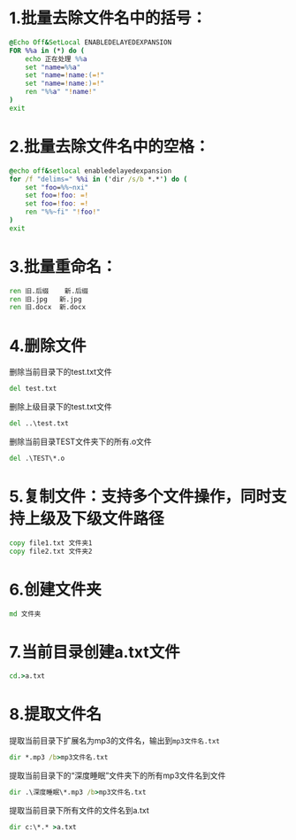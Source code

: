 # 1.批量去除文件名中的括号：

```bat
@Echo Off&SetLocal ENABLEDELAYEDEXPANSION
FOR %%a in (*) do (
    echo 正在处理 %%a
    set "name=%%a"
    set "name=!name:(=!"
    set "name=!name:)=!"
    ren "%%a" "!name!"
)
exit
```

# 2.批量去除文件名中的空格：

```bat
@echo off&setlocal enabledelayedexpansion
for /f "delims=" %%i in ('dir /s/b *.*') do (
    set "foo=%%~nxi"
    set foo=!foo: =!
    set foo=!foo: =!
    ren "%%~fi" "!foo!"
)
exit
```

# 3.批量重命名：

```bat
ren	旧.后缀	新.后缀
ren	旧.jpg	新.jpg
ren	旧.docx	新.docx
```

# 4.删除文件

删除当前目录下的test.txt文件

```bat
del test.txt
```

删除上级目录下的test.txt文件

```bat
del ..\test.txt
```

删除当前目录TEST文件夹下的所有.o文件

```bat
del .\TEST\*.o
```

# 5.复制文件：支持多个文件操作，同时支持上级及下级文件路径

```bat
copy file1.txt 文件夹1
copy file2.txt 文件夹2
```

# 6.创建文件夹

```bat
md 文件夹
```

# 7.当前目录创建a.txt文件

```bat
cd.>a.txt
```

# 8.提取文件名

提取当前目录下扩展名为mp3的文件名，输出到`mp3文件名.txt`

```bat
dir *.mp3 /b>mp3文件名.txt
```

提取当前目录下的“深度睡眠”文件夹下的所有mp3文件名到文件

```bat
dir .\深度睡眠\*.mp3 /b>mp3文件名.txt
```

提取当前目录下所有文件的文件名到a.txt

```bat
dir c:\*.* >a.txt
```

